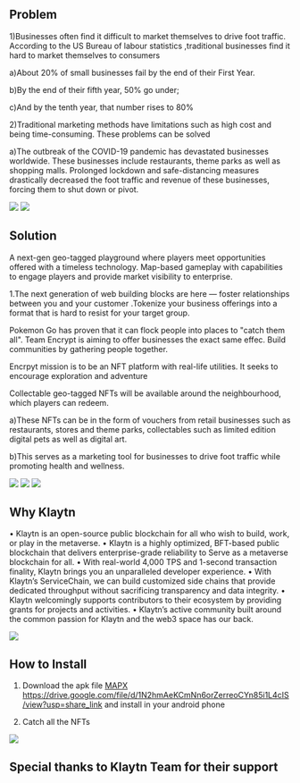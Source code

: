 ## Problem


1)Businesses often find it difficult to market themselves to drive foot traffic. According to the US Bureau of labour statistics ,traditional businesses find it hard to market themselves to consumers

a)About 20% of small businesses fail by the end of their First Year.

b)By the end of their fifth year, 50% go under;

c)And by the tenth year, that number rises to 80%

2)Traditional marketing methods have limitations such as high cost and being time-consuming. These problems can be solved

a)The outbreak of the COVID-19 pandemic has devastated businesses worldwide. These businesses include restaurants, theme parks as well as shopping malls. Prolonged lockdown and safe-distancing measures drastically decreased the foot traffic and revenue of these businesses, forcing them to shut down or pivot.



<img src='./screenshot/map.jpg' />

<img src='./screenshot/1.png' />

## Solution

A next-gen geo-tagged playground where players meet opportunities offered with a timeless technology. Map-based gameplay with capabilities to engage players and provide market visibility to enterprise.

1.The next generation of web building blocks are here — foster relationships between you and your customer .Tokenize your business offerings into a format that is hard to resist for your target group.

Pokemon Go has proven that it can flock people into places to "catch them all". Team Encrypt is aiming to offer businesses the exact same effec. Build communities by gathering people together.

Encrpyt mission is to be an NFT platform with real-life utilities. It seeks to encourage exploration and adventure

Collectable geo-tagged NFTs will be available around the neighbourhood, which players can redeem.

a)These NFTs can be in the form of vouchers from retail businesses such as restaurants, stores and theme parks, collectables such as limited edition digital pets as well as digital art.

b)This serves as a marketing tool for businesses to drive foot traffic while promoting health and wellness.

<img src='./screenshot/location.png' />

<img src='./screenshot/voucher.png' />




<img src='./screenshot/klaytn_logo.jpg' />

## Why Klaytn

• Klaytn is an open-source public blockchain for all who wish to build, work, or play in the metaverse. 
• Klaytn is a highly optimized, BFT-based public blockchain that delivers enterprise-grade reliability to Serve as a metaverse blockchain for all. 
• With real-world 4,000 TPS and 1-second transaction finality, Klaytn brings you an unparalleled developer experience. 
• With Klaytn’s ServiceChain, we can build customized side chains that provide dedicated throughput without sacrificing transparency and data integrity. 
• Klaytn welcomingly supports contributors to their ecosystem by providing grants for projects and activities. 
• Klaytn’s active community built around the common passion for Klaytn and the web3 space has our back.






<img src='./screenshot/cart.png' />


## How to Install 
1) Download the apk file [MAPX](https://drive.google.com/file/d/1N2hmAeKCmNn6orZerreoCYn85i1L4cIS/view?usp=share_link) https://drive.google.com/file/d/1N2hmAeKCmNn6orZerreoCYn85i1L4cIS/view?usp=share_link and install in your android phone 

2) Catch all the NFTs

<img src='./screenshot/3.png' />

## Special thanks to Klaytn Team for their support 
